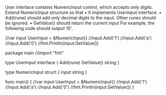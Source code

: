 User interlace contains Numericlnput control, which accepts only digits. 
Extend Numericlnput structure so that 
• It implements Userinput interface.
• Add(rune) should add only decimal digits to the input. Other runes should be ignored. 
• GetValue() should return the current input 
For example, the following code should output 10'. 

//var input UserInput = &NumericInput{}
    //input.Add('1')
    //input.Add('a')
    //input.Add('0')
    //fmt.Println(input.GetValue())

package main
//import "fmt"

type UserInput interface {
   Add(rune)
   GetValue() string
}

type NumericInput struct {
   input string
}
  
func main() {
    //var input UserInput = &NumericInput{}
    //input.Add('1')
    //input.Add('a')
    //input.Add('0')
    //fmt.Println(input.GetValue())
}